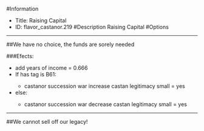 #Information
 - Title: Raising Capital
 - ID: flavor_castanor.219
#Description
Raising Capital
#Options

___
##We have no choice, the funds are sorely needed

###Efects:<ul><li>add years of income = 0.666</li><li>If has tag is B61:</li><ul><li>castanor succession war increase castan legitimacy small = yes</li></ul><li>else:</li><ul><li>castanor succession war decrease castan legitimacy small = yes</li></ul></ul>

___
##We cannot sell off our legacy!
